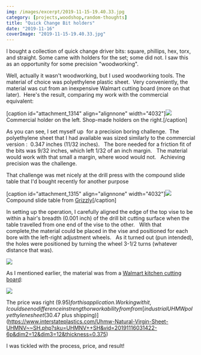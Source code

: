 ```yaml
---
img: /images/excerpt/2019-11-15-19.40.33.jpg
category: [projects,woodshop,random-thoughts]
title: "Quick Change Bit holders"
date: "2019-11-16"
coverImage: "2019-11-15-19.40.33.jpg"
---
```


I bought a collection of quick change driver bits: square, phillips, hex, torx, and straight. Some came with holders for the set; some did not. I saw this as an opportunity for some precision "woodworking".

Well, actually it wasn't woodworking, but I used woodworking tools. The material of choice was polyethylene plastic sheet.  Very conveniently, the material was cut from an inexpensive Walmart cutting board (more on that later).  Here's the result, comparing my work with the commercial equivalent:

\[caption id="attachment\_1314" align="alignnone" width="4032"\][![](/images/2019-11-15-19.40.33.jpg)](http://blog.duanemcguire.com/wp-content/uploads/2019/11/2019-11-15-19.40.33.jpg) Commercial holder on the left. Shop-made holders on the right.\[/caption\]

As you can see, I set myself up  for a precision boring challenge.  The polyethylene sheet that I had available was sized similarly to the commercial version :  0.347 inches (11/32 inches).   The bore needed for a friction fit of the bits was 9/32 inches, which left 1/32 of an inch margin.   The material would work with that small a margin, where wood would not.   Achieving precision was the challenge.

That challenge was met nicely at the drill press with the compound slide table that I'd bought recently for another purpose

\[caption id="attachment\_1315" align="alignnone" width="4032"\][![](/images/2019-11-15-19.44.47.jpg)](http://blog.duanemcguire.com/wp-content/uploads/2019/11/2019-11-15-19.44.47.jpg) Compound slide table from [Grizzly](https://www.grizzly.com/products/Grizzly-6-x-18-1-2-Compound-Slide-Table/G8750)\[/caption\]

In setting up the operation, I carefully aligned the edge of the top vise to be within a hair's breadth (0.001 inch) of the drill bit cutting surface when the table travelled from one end of the vise to the other.   With that complete,the material could be placed in the vise and positioned for each bore with the left-right adjustment wheels.   As it turned out (pun intended), the holes were positioned by turning the wheel 3-1/2 turns (whatever distance that was).

[![](/images/2019-11-15-19.42.46.jpg)](http://blog.duanemcguire.com/wp-content/uploads/2019/11/2019-11-15-19.42.46.jpg)

As I mentioned earlier, the material was from a [Walmart kitchen cutting board](https://www.walmart.com/ip/Mainstays-Poly-12-x-18-Cutting-Board/13397991):

[![](/images/2019-11-15-19.43.53.jpg)](http://blog.duanemcguire.com/wp-content/uploads/2019/11/2019-11-15-19.43.53.jpg)

The price was right ($9.95) for this application. Working with it, I could see no difference in strength or workability from from [industrial UHMW polyethylene sheet ($30.47 plus shipping)](https://www.interstateplastics.com/Uhmw-Natural-Virgin-Sheet-UHMNV~~SH.php?sku=UHMNV++SH&vid=20191116031422-6p&dim2=12&dim3=12&thickness=0.375)

I was tickled with the process, price, and result!
